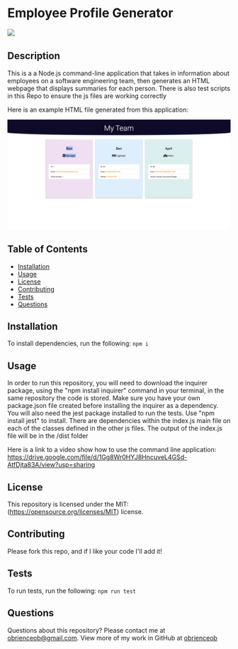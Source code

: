 # Employee Profile Generator
![](https://img.shields.io/badge/License-MIT-yellow.svg)
## Description
This is a a Node.js command-line application that takes in information about employees on a software engineering team, then generates an HTML webpage that displays summaries for each person. There is also test scripts in this Repo to ensure the js files are working correctly

Here is an example HTML file generated from this application: 

<img src="./images/exampleHTML.jpg" alt="example HTML">


## Table of Contents
* [Installation](#installation)
* [Usage](#usage)
* [License](#license)
* [Contributing](#contributing)
* [Tests](#tests)
* [Questions](#questions)

## Installation
To install dependencies, run the following:
`
npm i
`

## Usage
In order to run this repository, you will need to download the inquirer package, using the "npm install inquirer" command in your terminal, in the same repository the code is stored. Make sure you have your own package.json file created before installing the inquirer as a dependency. You will also need the jest package installed to run the tests. Use "npm install jest" to install. There are dependencies within the index.js main file on each of the classes defined in the other js files. The output of the index.js file will be in the /dist folder

Here is a link to a video show how to use the command line application: https://drive.google.com/file/d/1Gg8Wr0HYJ8HncuveL4GSd-AtfDjta83A/view?usp=sharing
## License
This repository is licensed under the MIT: (https://opensource.org/licenses/MIT) license.

## Contributing
Please fork this repo, and if I like your code I'll add it!

## Tests
To run tests, run the following:
`
npm run test
`

## Questions
Questions about this repository? Please contact me at [obrienceob@gmail.com](mailto:obrienceob@gmail.com). View more of my work in GitHub at [obrienceob](https://github.com/obrienceob) 
